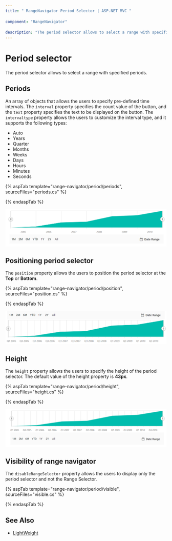 ```yaml
---
title: " RangeNavigator Period Selector | ASP.NET MVC "

component: "RangeNavigator"

description: "The period selector allows to select a range with specified periods."
---
```


# Period selector

The period selector allows to select a range with specified periods.

## Periods

An array of objects that allows the users to specify pre-defined time intervals. The `interval` property specifies the count value of the button, and the `text` property specifies the text to be displayed on the button. The `intervaltype` property allows the users to customize the interval type, and it supports the following types:

* Auto
* Years
* Quarter
* Months
* Weeks
* Days
* Hours
* Minutes
* Seconds

{% aspTab template="range-navigator/period/periods", sourceFiles="periods.cs" %}

{% endaspTab %}

![Periods](images/period-selector/periods.png)

## Positioning period selector

The `position` property allows the users to position the period selector at the **Top** or **Bottom**.

{% aspTab template="range-navigator/period/position", sourceFiles="position.cs" %}

{% endaspTab %}

![Positioning](images/period-selector/position.png)

## Height

The `height` property allows the users to specify the height of the period selector. The default value of the height property is **43px**.

{% aspTab template="range-navigator/period/height", sourceFiles="height.cs" %}

{% endaspTab %}

![Height](images/period-selector/height.png)

## Visibility of range navigator

The `disableRangeSelector` property allows the users to display only the period selector and not the Range Selector.

{% aspTab template="range-navigator/period/visible", sourceFiles="visible.cs" %}

{% endaspTab %}

## See Also

* [LightWeight](./light-weight/)